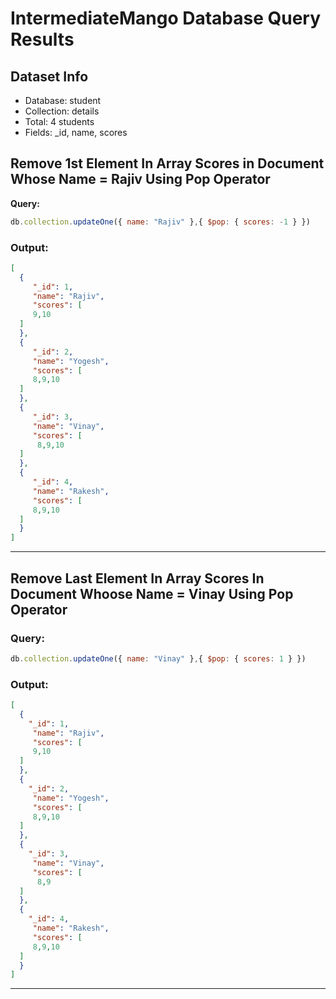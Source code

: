 # IntermediateMango Database Query Results

## Dataset Info
- Database: student
- Collection: details
- Total: 4 students
- Fields: _id, name, scores

##  Remove 1st Element In Array Scores in Document Whose Name = Rajiv Using Pop Operator

**Query:**
```javascript
db.collection.updateOne({ name: "Rajiv" },{ $pop: { scores: -1 } })
```

### Output:
```json
[
  {
     "_id": 1,
     "name": "Rajiv",
     "scores": [
     9,10
  ]
  },
  {
     "_id": 2,
     "name": "Yogesh",
     "scores": [
     8,9,10
  ]
  },
  {
     "_id": 3,
     "name": "Vinay",
     "scores": [
      8,9,10
  ]
  },
  {
     "_id": 4,
     "name": "Rakesh",
     "scores": [
     8,9,10
  ]
  }
]
```

---

##  Remove Last Element In Array Scores In Document Whoose Name = Vinay Using Pop Operator 

### Query:
```javascript
db.collection.updateOne({ name: "Vinay" },{ $pop: { scores: 1 } })
```

### Output:
```json
[
  {
    "_id": 1,
     "name": "Rajiv",
     "scores": [
     9,10
  ]
  },
  {
    "_id": 2,
     "name": "Yogesh",
     "scores": [
     8,9,10
  ]
  },
  {
    "_id": 3,
     "name": "Vinay",
     "scores": [
      8,9
  ]
  },
  {
    "_id": 4,
     "name": "Rakesh",
     "scores": [
     8,9,10
  ]
  }
]
```
---